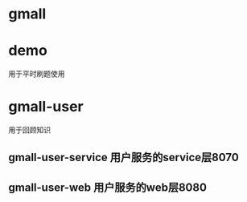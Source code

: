 # gmall 
# demo
用于平时刷题使用
# gmall-user
用于回顾知识

## gmall-user-service 用户服务的service层8070
## gmall-user-web 用户服务的web层8080

